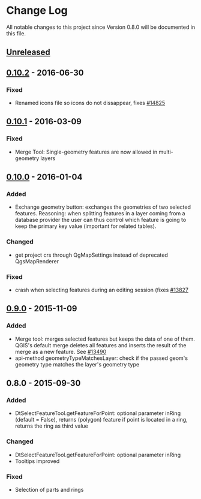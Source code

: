 # Change Log
All notable changes to this project since Version 0.8.0 will be documented in this file.

## [Unreleased](https://github.com/bstroebl/DigitizingTools/compare/v0.10.2...develop)

## [0.10.2](https://github.com/bstroebl/DigitizingTools/compare/v0.10.1...v0.10.2) - 2016-06-30
### Fixed
- Renamed icons file so icons do not dissappear, fixes [#14825](http://hub.qgis.org/issues/14825)

## [0.10.1](https://github.com/bstroebl/DigitizingTools/compare/v0.10.0...v0.10.1) - 2016-03-09
### Fixed
- Merge Tool: Single-geometry features are now allowed in multi-geometry layers

## [0.10.0](https://github.com/bstroebl/DigitizingTools/compare/v0.9.0...v0.10.0) - 2016-01-04
### Added
- Exchange geometry button: exchanges the geometries of two selected features. Reasoning: when splitting features in a layer coming from a database provider
the user can thus control which feature is going to keep the primary key value (important for related tables).

### Changed
- get project crs through QgMapSettings instead of deprecated QgsMapRenderer

### Fixed
- crash when selecting features during an editing session (fixes [#13827](http://hub.qgis.org/issues/13827)

## [0.9.0](https://github.com/bstroebl/DigitizingTools/compare/v0.8.0...v0.9.0) - 2015-11-09
### Added
- Merge tool: merges selected features but keeps the data of one of them. QGIS's default merge deletes all features and inserts the result of the merge as a new feature. See [#13490](http://hub.qgis.org/issues/13490)
- api-method geometryTypeMatchesLayer: check if the passed geom's geometry type matches the layer's geometry type

## 0.8.0 - 2015-09-30
### Added
- DtSelectFeatureTool.getFeatureForPoint: optional parameter inRing (default = False), returns (polygon) feature if point is located in a ring, returns the ring as third value

### Changed
- DtSelectFeatureTool.getFeatureForPoint: optional parameter inRing
- Tooltips improved

### Fixed
- Selection of parts and rings


